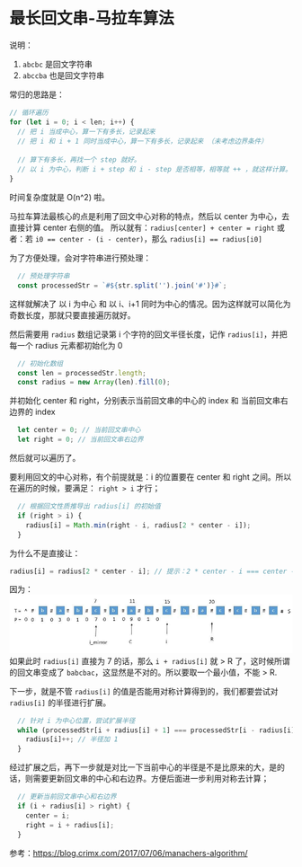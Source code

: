 # 最长回文串-马拉车算法

说明：

1. `abcbc` 是回文字符串
2. `abccba` 也是回文字符串

常归的思路是：
```js
// 循环遍历
for (let i = 0; i < len; i++) {
  // 把 i 当成中心，算一下有多长，记录起来
  // 把 i 和 i + 1 同时当成中心，算一下有多长，记录起来 （未考虑边界条件）

  // 算下有多长，再找一个 step 就好。
  // 以 i 为中心，判断 i + step 和 i - step 是否相等，相等就 ++ ，就这样计算。
}
```
时间复杂度就是 O(n^2) 啦。

马拉车算法最核心的点是利用了回文中心对称的特点，然后以 center 为中心，去直接计算 center 右侧的值。
所以就有：`radius[center] + center = right`
或者：若 `i0 == center - (i - center)`，那么 `radius[i] == radius[i0]`

为了方便处理，会对字符串进行预处理：

```js
  // 预处理字符串
  const processedStr = `#${str.split('').join('#')}#`;
```

这样就解决了 以 i 为中心 和 以 i、i+1 同时为中心的情况。因为这样就可以简化为奇数长度，那就只要直接遍历就好。

然后需要用 `radius` 数组记录第 i 个字符的回文半径长度，记作 `radius[i]`，并把每一个 radius 元素都初始化为 0

```js
  // 初始化数组
  const len = processedStr.length;
  const radius = new Array(len).fill(0);
```

并初始化 center 和 right，分别表示当前回文串的中心的 index 和 当前回文串右边界的 index

```js
  let center = 0; // 当前回文串中心
  let right = 0; // 当前回文串右边界
```

然后就可以遍历了。

要利用回文的中心对称，有个前提就是：i 的位置要在 center 和 right 之间。所以在遍历的时候，要满足：
`right > i` 才行；

```js
  // 根据回文性质推导出 radius[i] 的初始值
  if (right > i) {
    radius[i] = Math.min(right - i, radius[2 * center - i]);
  }
```

为什么不是直接让：
```js
radius[i] = radius[2 * center - i]; // 提示：2 * center - i === center - (center - i)
```
因为：
![](2023-04-24-23-27-36.png)
如果此时 `radius[i]` 直接为 7 的话，那么 `i + radius[i]` 就 > R 了，这时候所谓的回文串变成了 `babcbac`，这显然是不对的。所以要取一个最小值，不能 > R.

下一步，就是不管 `radius[i]` 的值是否能用对称计算得到的，我们都要尝试对 `radius[i]` 的半径进行扩展。

```js
  // 针对 i 为中心位置，尝试扩展半径
  while (processedStr[i + radius[i] + 1] === processedStr[i - radius[i] - 1]) {
    radius[i]++; // 半径加 1
  }
```

经过扩展之后，再下一步就是对比一下当前中心的半径是不是比原来的大，是的话，则需要更新回文串的中心和右边界。方便后面进一步利用对称去计算；

```js
  // 更新当前回文串中心和右边界
  if (i + radius[i] > right) {
    center = i;
    right = i + radius[i];
  }
```

参考：https://blog.crimx.com/2017/07/06/manachers-algorithm/

